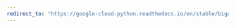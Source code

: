 ```yaml
---
redirect_to: "https://google-cloud-python.readthedocs.io/en/stable/bigquery_datatransfer/index.html"
---
```

